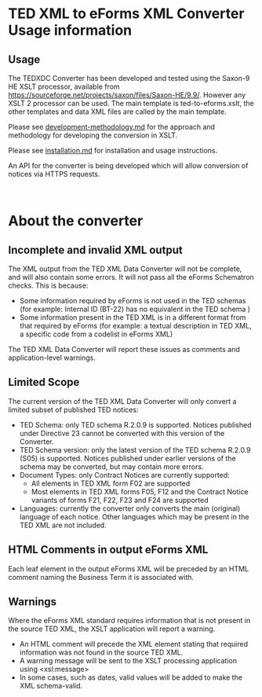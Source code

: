 # TED XML to eForms XML Converter Usage information


## Usage

The TEDXDC Converter has been developed and tested using the Saxon-9 HE XSLT processor, available from https://sourceforge.net/projects/saxon/files/Saxon-HE/9.9/. However any XSLT 2 processor can be used. The main template is ted-to-eforms.xslt, the other templates and data XML files are called by the main template.

Please see [development-methodology.md](development-methodology.md) for the approach and methodology for developing the conversion in XSLT.

Please see [installation.md](installation.md) for installation and usage instructions.

An API for the converter is being developed which will allow conversion of notices via HTTPS requests.
<br>

<br>

# About the converter

## Incomplete and invalid XML output

The XML output from the TED XML Data Converter will not be complete, and will also contain some errors. It will not pass all the eForms Schematron checks. This is because:

* Some information required by eForms is not used in the TED schemas (for example: Internal ID (BT-22) has no equivalent in the TED schema )
* Some information present in the TED XML is in a different format from that required by eForms (for example: a textual description in TED XML, a specific code from a codelist in eForms XML)

The TED XML Data Converter will report these issues as comments and application-level warnings.


## Limited Scope

The current version of the TED XML Data Converter will only convert a limited subset of published TED notices:

* TED Schema: only TED schema R.2.0.9 is supported. Notices published under Directive 23 cannot be converted with this version of the Converter.
* TED Schema version: only the latest version of the TED schema R.2.0.9 (S05) is supported. Notices published under earlier versions of the schema may be converted, but may contain more errors.
* Document Types: only Contract Notices are currently supported:
    * All elements in TED XML form F02 are supported
    * Most elements in TED XML forms F05, F12 and the Contract Notice variants of forms F21, F22, F23 and F24 are supported
* Languages: currently the converter only converts the main (original) language of each notice. Other languages which may be present in the TED XML are not included.

## HTML Comments in output eForms XML

Each leaf element in the output eForms XML will be preceded by an HTML comment naming the Business Term it is associated with.

## Warnings

Where the eForms XML standard requires information that is not present in the source TED XML, the XSLT application will report a warning.

* An HTML comment will precede the XML element stating that required information was not found in the source TED XML.
* A warning message will be sent to the XSLT processing application using \<xsl:message\>
* In some cases, such as dates, valid values will be added to make the XML schema-valid.

